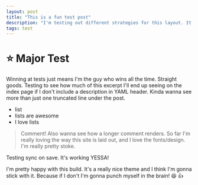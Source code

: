 ```yaml
---
layout: post
title: "This is a fun test post"
description: "I'm testing out different strategies for this layout. It looks like I can add as much text as I want in the description and use this as the first header."
tags: test
---
```



# :star: Major Test

Winning at tests just means I'm the guy who wins all the time. Straight goods. Testing to see how much of this excerpt I'll end up seeing on the index page if I don't include a description in YAML header. Kinda wanna see more than just one truncated line under the post. 

* list
* lists are awesome
* I love lists

> Comment! Also wanna see how a longer comment renders. So far I'm really loving the way this site is laid out, and I love the fonts/design. I'm really pretty stoke.

Testing sync on save. It's working YESSA!

I'm pretty happy with this build. It's a really nice theme and I think I'm gonna stick with it. Because if I don't I'm gonna punch myself in the brain! :laughing: :thumbsup: